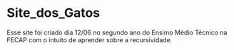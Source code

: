 # Site_dos_Gatos
Esse site foi criado dia 12/06 no segundo ano do Ensimo Médio Técnico na FECAP com o intuíto de aprender sobre a recursividade.
